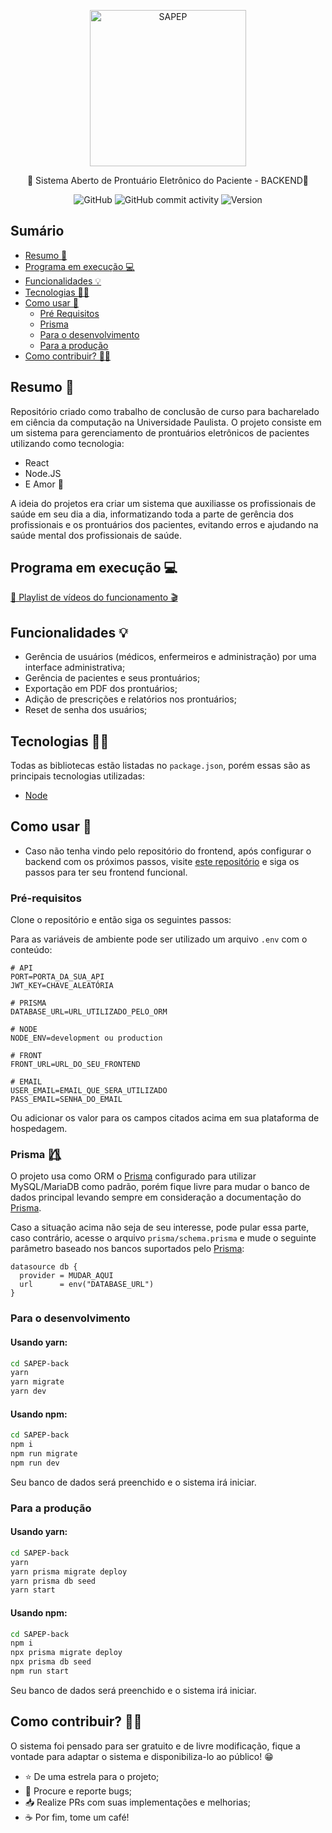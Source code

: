 <p align="center">
    <img alt="SAPEP" title="#SAPEP" src="https://drive.google.com/uc?id=155Wo8h5rB6Hp4IXqeB5KCx19vuutFqJO" width="250px" />
</p>

<p align="center">🏥 Sistema Aberto de Prontuário Eletrônico do Paciente - BACKEND🏥</p>

<div align="center">

![GitHub](https://img.shields.io/github/license/CC-UNIP-CAMPINAS/SAPEP-back)
![GitHub commit activity](https://img.shields.io/github/commit-activity/m/CC-UNIP-CAMPINAS/SAPEP-back)
![Version](https://img.shields.io/badge/version-1.0.1-green)

</div>

## Sumário

<!--ts-->

-   [Resumo 🚀](#resumo-)
-   [Programa em execução 💻](#programa-em-execução-)
-   [Funcionalidades 💡](#funcionalidades-)
-   [Tecnologias 👨‍💻](#tecnologias-)
-   [Como usar 🔧](#como-usar-)
    -   [Pré Requisitos](#pré-requisitos)
    -   [Prisma](#prisma-)
    -   [Para o desenvolvimento](#para-o-desenvolvimento)
    -   [Para a produção](#para-a-produção)
-   [Como contribuir? 🤜🤛](#como-contribuir-)
    <!--te-->

## Resumo 🚀

Repositório criado como trabalho de conclusão de curso para bacharelado em ciência da computação na Universidade Paulista.
O projeto consiste em um sistema para gerenciamento de prontuários eletrônicos de pacientes utilizando como tecnologia:

-   React
-   Node.JS
-   E Amor 💝

A ideia do projetos era criar um sistema que auxiliasse os profissionais de saúde em seu dia a dia, informatizando toda a parte de gerência dos profissionais e os prontuários dos pacientes, evitando erros e ajudando na saúde mental dos profissionais de saúde.

## Programa em execução 💻

[🎥 Playlist de vídeos do funcionamento 🎬](https://www.youtube.com/watch?v=XLMl-xBSD0Y&list=PLTdKWk6BdL7bPU56ZQ82tDiHYjUo38DXM&index=4)

## Funcionalidades 💡

-   Gerência de usuários (médicos, enfermeiros e administração) por uma interface administrativa;
-   Gerência de pacientes e seus prontuários;
-   Exportação em PDF dos prontuários;
-   Adição de prescrições e relatórios nos prontuários;
-   Reset de senha dos usuários;

## Tecnologias 👨‍💻

Todas as bibliotecas estão listadas no `package.json`, porém essas são as principais tecnologias utilizadas:

-   [Node](https://nodejs.org/en/)

## Como usar 🔧

* Caso não tenha vindo pelo repositório do frontend, após configurar o backend com os próximos passos, visite [este repositório](https://github.com/CC-UNIP-CAMPINAS/SAPEP-front) e siga os passos para ter seu frontend funcional.

### Pré-requisitos

Clone o repositório e então siga os seguintes passos:

Para as variáveis de ambiente pode ser utilizado um arquivo `.env` com o conteúdo:

```
# API
PORT=PORTA_DA_SUA_API
JWT_KEY=CHAVE_ALEATÓRIA

# PRISMA
DATABASE_URL=URL_UTILIZADO_PELO_ORM

# NODE
NODE_ENV=development ou production

# FRONT
FRONT_URL=URL_DO_SEU_FRONTEND

# EMAIL
USER_EMAIL=EMAIL_QUE_SERA_UTILIZADO
PASS_EMAIL=SENHA_DO_EMAIL
```

Ou adicionar os valor para os campos citados acima em sua plataforma de hospedagem.

### Prisma 🏳️‍🌈⃤

O projeto usa como ORM o [Prisma](https://www.prisma.io/) configurado para utilizar MySQL/MariaDB como padrão, porém fique livre para mudar o banco de dados principal levando sempre em consideração a documentação do [Prisma](https://www.prisma.io/).

Caso a situação acima não seja de seu interesse, pode pular essa parte, caso contrário, acesse o arquivo `prisma/schema.prisma` e mude o seguinte parâmetro baseado nos bancos suportados pelo [Prisma](https://www.prisma.io/):

```
datasource db {
  provider = MUDAR_AQUI
  url      = env("DATABASE_URL")
}
```

### Para o desenvolvimento

#### Usando yarn:

```sh
cd SAPEP-back
yarn
yarn migrate
yarn dev
```

#### Usando npm:

```sh
cd SAPEP-back
npm i
npm run migrate
npm run dev
```

Seu banco de dados será preenchido e o sistema irá iniciar.

### Para a produção

#### Usando yarn:

```sh
cd SAPEP-back
yarn
yarn prisma migrate deploy
yarn prisma db seed
yarn start
```

#### Usando npm:

```sh
cd SAPEP-back
npm i
npx prisma migrate deploy
npx prisma db seed
npm run start
```

Seu banco de dados será preenchido e o sistema irá iniciar.

## Como contribuir? 🤜🤛

O sistema foi pensado para ser gratuito e de livre modificação, fique a vontade para adaptar o sistema e disponibiliza-lo ao público! 😁

-   ⭐️ De uma estrela para o projeto;
-   🐛 Procure e reporte bugs;
-   📥 Realize PRs com suas implementações e melhorias;
-   ☕ Por fim, tome um café!
